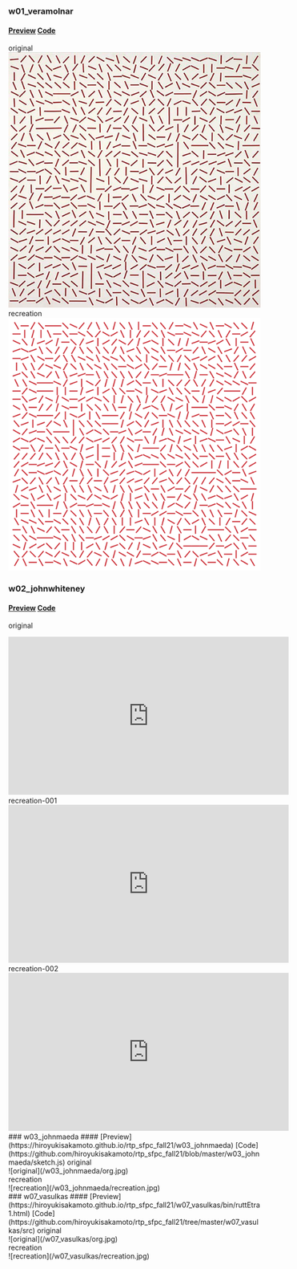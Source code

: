 ### w01_veramolnar
#### [Preview](https://hiroyukisakamoto.github.io/rtp_sfpc_fall21/w01_veramolnar)  [Code](https://github.com/hiroyukisakamoto/rtp_sfpc_fall21/blob/e3a89bc51d6a397db25d7a0581ffe99ce74de442/w01_veramolnar/sketch.js)
original<br>
![original](/w01_veramolnar/org.jpg)<br>
recreation<br>
![recreation](/w01_veramolnar/recreation.png)<br>
### w02_johnwhiteney
#### [Preview](https://hiroyukisakamoto.github.io/rtp_sfpc_fall21/w02_johnwhiteney/bin/w2_johnwhiteney.html) [Code](https://github.com/hiroyukisakamoto/rtp_sfpc_fall21/tree/master/w02_johnwhiteney/src)
original<br>
<iframe width="560" height="315" src="https://www.youtube.com/embed/ZrKgyY5aDvA?start=552" title="YouTube video player" frameborder="0" allow="accelerometer; autoplay; clipboard-write; encrypted-media; gyroscope; picture-in-picture" allowfullscreen></iframe><br>
recreation-001<br>
<iframe width="560" height="315" src="https://www.youtube.com/embed/1ssE0V7bUIU" title="YouTube video player" frameborder="0" allow="accelerometer; autoplay; clipboard-write; encrypted-media; gyroscope; picture-in-picture" allowfullscreen></iframe><br>
recreation-002<br>
<iframe width="560" height="315" src="https://www.youtube.com/embed/KmsHUro2WYk" title="YouTube video player" frameborder="0" allow="accelerometer; autoplay; clipboard-write; encrypted-media; gyroscope; picture-in-picture" allowfullscreen></iframe><br>
### w03_johnmaeda
#### [Preview](https://hiroyukisakamoto.github.io/rtp_sfpc_fall21/w03_johnmaeda) [Code](https://github.com/hiroyukisakamoto/rtp_sfpc_fall21/blob/master/w03_johnmaeda/sketch.js)
original<br>
![original](/w03_johnmaeda/org.jpg)<br>
recreation<br>
![recreation](/w03_johnmaeda/recreation.jpg)<br>
### w07_vasulkas
#### [Preview](https://hiroyukisakamoto.github.io/rtp_sfpc_fall21/w07_vasulkas/bin/ruttEtra1.html) [Code](https://github.com/hiroyukisakamoto/rtp_sfpc_fall21/tree/master/w07_vasulkas/src)
original<br>
![original](/w07_vasulkas/org.jpg)<br>
recreation<br>
![recreation](/w07_vasulkas/recreation.jpg)